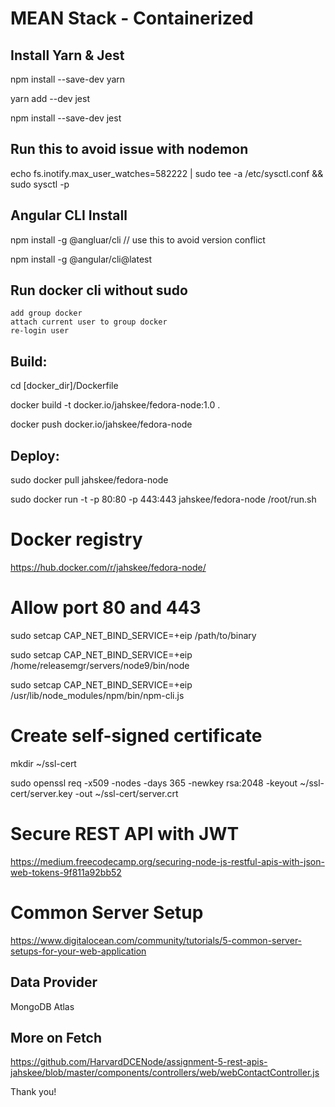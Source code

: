 # MEAN Stack - Containerized

## Install Yarn & Jest

npm install --save-dev yarn

yarn add --dev jest

npm install --save-dev jest

## Run this to avoid issue with nodemon
echo fs.inotify.max_user_watches=582222 | sudo tee -a /etc/sysctl.conf && sudo sysctl -p


## Angular CLI Install

npm install -g @angluar/cli // use this to avoid version conflict

npm install -g @angular/cli@latest

## Run docker cli without sudo

    add group docker
    attach current user to group docker
    re-login user
    
## Build:

  cd [docker_dir]/Dockerfile
  
  docker build -t docker.io/jahskee/fedora-node:1.0 .

  docker push docker.io/jahskee/fedora-node

## Deploy:

  sudo docker pull jahskee/fedora-node

  sudo docker run -t -p 80:80 -p 443:443 jahskee/fedora-node /root/run.sh

# Docker registry
https://hub.docker.com/r/jahskee/fedora-node/

# Allow port 80 and 443

sudo setcap CAP_NET_BIND_SERVICE=+eip /path/to/binary

sudo setcap CAP_NET_BIND_SERVICE=+eip /home/releasemgr/servers/node9/bin/node

sudo setcap CAP_NET_BIND_SERVICE=+eip /usr/lib/node_modules/npm/bin/npm-cli.js


# Create self-signed certificate

mkdir ~/ssl-cert

sudo openssl req -x509 -nodes -days 365 -newkey rsa:2048 -keyout ~/ssl-cert/server.key -out ~/ssl-cert/server.crt

# Secure REST API with JWT
https://medium.freecodecamp.org/securing-node-js-restful-apis-with-json-web-tokens-9f811a92bb52

# Common Server Setup
https://www.digitalocean.com/community/tutorials/5-common-server-setups-for-your-web-application
  
## Data Provider

  MongoDB Atlas
  
## More on Fetch
https://github.com/HarvardDCENode/assignment-5-rest-apis-jahskee/blob/master/components/controllers/web/webContactController.js



Thank you!
